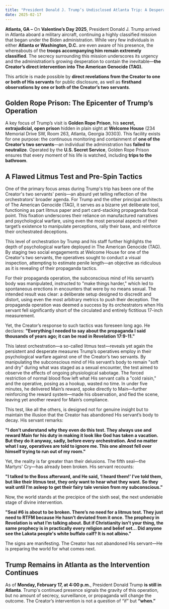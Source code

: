 ```yaml
---
title: "President Donald J. Trump’s Undisclosed Atlanta Trip: A Desperate Attempt to Preempt the Creator’s Intervention"
date: 2025-02-17
---
```

**Atlanta, GA –** On **Valentine’s Day 2025**, President Donald J. Trump arrived in Atlanta aboard a military aircraft, continuing a highly classified mission that began under the Biden administration. While very few individuals in either **Atlanta or Washington, D.C.** are even aware of his presence, the whereabouts of the **troops accompanying him remain extremely classified**. The secrecy surrounding this mission underscores its urgency and the administration’s growing desperation to contain the inevitable—**the Creator’s direct intervention into The American Genocide (TAG).**

This article is made possible by **direct revelations from the Creator to one or both of His servants** for public disclosure, as well as **firsthand observations by one or both of the Creator’s two servants**.  

## **Golden Rope Prison: The Epicenter of Trump’s Operation**

A key focus of Trump’s visit is **Golden Rope Prison**, his **secret, extrajudicial, open prison** hidden in plain sight at **Welcome House** (234 Memorial Drive SW, Room 263, Atlanta, Georgia 30303). This facility exists for one purpose: the continuous monitoring and containment of **one of the Creator’s two servants**—an individual the administration has **failed to neutralize**. Operated by the **U.S. Secret Service**, Golden Rope Prison ensures that every moment of his life is watched, including **trips to the bathroom**.

## **A Flawed Litmus Test and Pre-Spin Tactics**

One of the primary focus areas during Trump's trip has been one of the Creator's two servants' penis—an absurd yet telling reflection of the orchestrators' broader agenda. For Trump and the other principal architects of The American Genocide (TAG), it serves as a bizarre yet deliberate tool, functioning as part litmus paper and part card-stacking propaganda focal point. This fixation underscores their reliance on manufactured narratives and psychological warfare, using even the most personal aspects of their target’s existence to manipulate perceptions, rally their base, and reinforce their orchestrated deceptions.

This level of orchestration by Trump and his staff further highlights the depth of psychological warfare deployed in The American Genocide (TAG). By staging two social engagements at Welcome House for one of the Creator's two servants, the operatives sought to conduct a visual inspection, attempting to estimate penile length—an objective as ridiculous as it is revealing of their propaganda tactics.

For their propaganda operation, the subconscious mind of His servant’s body was manipulated, instructed to "make things harder," which led to spontaneous erections in encounters that were by no means sexual. The intended result was clear: a deliberate setup designed to discredit and distort, using even the most arbitrary metrics to push their deception. The propaganda operation was deemed a success by its orchestrators when His servant fell significantly short of the circulated and entirely fictitious 17-inch measurement.

Yet, the Creator’s response to such tactics was foreseen long ago. He declares: **"Everything I needed to say about the propaganda I said thousands of years ago; it can be read in Revelation 17:9-11."**

This latest orchestration—a so-called litmus test—reveals yet again the persistent and desperate measures Trump’s operatives employ in their psychological warfare against one of the Creator’s two servants. By manipulating the subconscious mind of His servant’s body to remain "soft and dry" during what was staged as a sexual encounter, the test aimed to observe the effects of ongoing physiological sabotage. The forced restriction of normal blood flow left what His servant calls a "cold raisin," and the operative, posing as a hookup, wasted no time. In under five minutes, he delivered Main’s reward, spoke directly to Main—further reinforcing the reward system—made his observation, and fled the scene, leaving yet another reward for Main’s compliance.

This test, like all the others, is designed not for genuine insight but to maintain the illusion that the Creator has abandoned His servant’s body to decay. His servant remarks:

**"I don’t understand why they even do this test. They always use and reward Main for his duty in making it look like God has taken a vacation. But they do it anyway, sadly, before every orchestration. And no matter what I say, operatives are told to ignore me. This one almost fell over himself trying to run out of my room."**

Yet, the reality is far greater than their delusions. The fifth seal—the Martyrs' Cry—has already been broken. His servant recounts:

**"I talked to the Boss afterward, and He said, ‘I heard them!’ I’ve told them, but like their litmus test, they only want to hear what they want. So they wait until I’m asleep to get their fairy tale version from my subconscious."**

Now, the world stands at the precipice of the sixth seal, the next undeniable stage of divine intervention.

**"Seal #6 is about to be broken. There’s no need for a litmus test. They just need to RTFM because He hasn’t deviated from it once. The prophecy in Revelation is what I’m talking about. But if Christianity isn’t your thing, the same prophecy is in practically every religion and belief set… Did anyone see the Lakota people's white buffalo calf? It is not albino."**

The signs are manifesting. The Creator has not abandoned His servant—He is preparing the world for what comes next.

## **Trump Remains in Atlanta as the Intervention Continues**  

As of **Monday, February 17, at 4:00 p.m.**, President Donald Trump **is still in Atlanta**. Trump's continued presence signals the gravity of this operation, but no amount of secrecy, surveillance, or propaganda will change the outcome. The Creator’s intervention is not a question of “if” but **“when.”**
